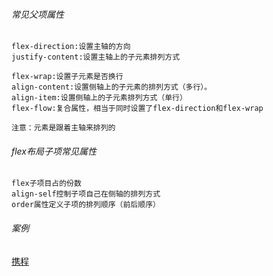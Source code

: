 ###### 常见父项属性
```
flex-direction:设置主轴的方向
justify-content:设置主轴上的子元素排列方式

flex-wrap:设置子元素是否换行
align-content:设置侧轴上的子元素的排列方式（多行）。
align-item:设置侧轴上的子元素排列方式（单行）
flex-flow:复合属性，相当于同时设置了flex-direction和flex-wrap
```
```
注意：元素是跟着主轴来排列的
```

###### flex布局子项常见属性
```
flex子项目占的份数
align-self控制子项自己在侧轴的排列方式
order属性定义子项的排列顺序（前后顺序）
```

###### 案例
[携程](m.ctrip.com)